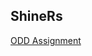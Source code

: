 ## ShineRs
[ODD Assignment](https://github.com/pjournal/mef03g-ShineRs/blob/master/ShineRs-ODD.html)

